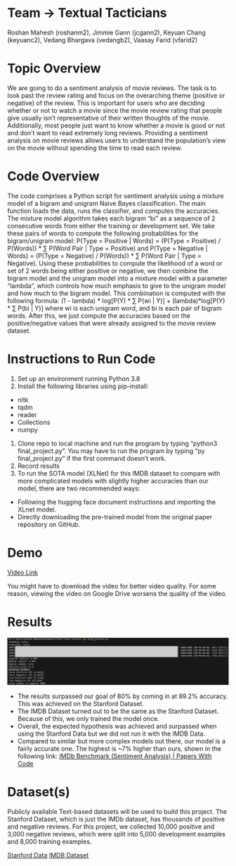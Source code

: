 # Team -> Textual Tacticians

Roshan Mahesh (roshanm2), Jimmie Gann (jcgann2), Keyuan Chang (keyuanc2), Vedang Bhargava (vedangb2), Vaasay Farid (vfarid2)

# Topic Overview

We are going to do a sentiment analysis of movie reviews. The task is to look past the review rating and focus on the overarching theme (positive or negative) of the review. This is important for users who are deciding whether or not to watch a movie since the movie review rating that people give usually isn’t representative of their written thoughts of the movie. Additionally, most people just want to know whether a movie is good or not and don’t want to read extremely long reviews. Providing a sentiment analysis on movie reviews allows users to understand the population’s view on the movie without spending the time to read each review.

# Code Overview

The code comprises a Python script for sentiment analysis using a mixture model of a bigram and unigram Naive Bayes classification. The main function loads the data, runs the classifier, and computes the accuracies. The mixture model algorithm takes each bigram “bi” as a sequence of 2 consecutive words from either the training or development set. We take these pairs of words to compute the following probabilities for the bigram/unigram model: P(Type = Positive | Words) = (P(Type = Positive) / P(Words)) * ∑ P(Word Pair | Type = Positive) and P(Type = Negative | Words) = (P(Type = Negative) / P(Words)) * ∑ P(Word Pair | Type = Negative). Using these probabilities to compute the likelihood of a word or set of 2 words being either positive or negative, we then combine the bigram model and the unigram model into a mixture model with a parameter “lambda”, which controls how much emphasis to give to the unigram model and how much to the bigram model. This combination is computed with the following formula: (1 - lambda) * log[P(Y) * ∑ P(wi | Y)] + (lambda)*log[P(Y) * ∑ P(bi | Y)] where wi is each unigram word, and bi is each pair of bigram words. After this, we just compute the accuracies based on the positive/negative values that were already assigned to the movie review dataset.

# Instructions to Run Code

1. Set up an environment running Python 3.8
1. Install the following libraries using pip–install:
  - nltk
  - tqdm
  - reader
  - Collections
  - numpy
1. Clone repo to local machine and run the program by typing “python3 final_project.py”. You may have to run the program by typing “py final_project.py” if the first command doesn’t work.
1. Record results
1. To run the SOTA model (XLNet) for this IMDB dataset to compare with more complicated models with slightly higher accuracies than our model, there are two recommended ways:
  - Following the hugging face document instructions and importing the XLnet model.
  - Directly downloading the pre-trained model from the original paper repository on GitHub.

# Demo

[Video Link](https://drive.google.com/file/d/1V8BHa5C-lhphMyZNDSenwechZg3Uyb3L/view?usp=sharing)

You might have to download the video for better video quality. For some reason, viewing the video on Google Drive worsens the quality of the video.

# Results

![Capture](Capture.PNG)

- The results surpassed our goal of 80% by coming in at 89.2% accuracy. This was achieved on the Stanford Dataset.
- The IMDB Dataset turned out to be the same as the Stanford Dataset. Because of this, we only trained the model once.
- Overall, the expected hypothesis was achieved and surpassed when using the Stanford Data but we did not run it with the IMDB Data.
- Compared to similar but more complex models out there, our model is a fairly accurate one. The highest is ~7% higher than ours, shown in the following link: [IMDb Benchmark (Sentiment Analysis) | Papers With Code](https://paperswithcode.com/sota/sentiment-analysis-on-imdb)

# Dataset(s)

Publicly available Text-based datasets will be used to build this project. The Stanford Dataset, which is just the IMDb dataset, has thousands of positive and negative reviews. For this project, we collected 10,000 positive and 3,000 negative reviews, which were split into 5,000 development examples and 8,000 training examples.

[Stanford Data](https://ai.stanford.edu/~amaas/data/sentiment/)
[IMDB Dataset](https://www.kaggle.com/datasets/lakshmi25npathi/imdb-dataset-of-50k-movie-reviews)
